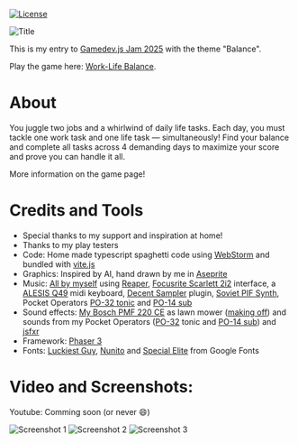 [![License](https://img.shields.io/badge/license-MIT-blue.svg)](https://opensource.org/licenses/MIT)

![Title](https://img.itch.zone/aW1nLzIwOTAwNDU3LnBuZw==/original/fsPf2s.png)

This is my entry to [Gamedev.js Jam 2025](https://itch.io/jam/gamedevjs-2025) with the theme "Balance".

Play the game here: [Work-Life Balance](https://stiggstogg.itch.io/balance).
# About
You juggle two jobs and a whirlwind of daily life tasks. Each day, you must tackle one work task and one life task — simultaneously!
Find your balance and complete all tasks across 4 demanding days to maximize your score and prove you can handle it all.

More information on the game page!
# Credits and Tools
- Special thanks to my support and inspiration at home!
- Thanks to my play testers
- Code: Home made typescript spaghetti code using [WebStorm](https://www.jetbrains.com/webstorm/) and bundled with [vite.js](https://vitejs.dev/)
- Graphics: Inspired by AI, hand drawn by me in [Aseprite](https://www.aseprite.org/)
- Music: [All by myself](https://www.youtube.com/watch?v=k2Y6kNVgaew) using [Reaper](https://www.reaper.fm/), [Focusrite Scarlett 2i2](https://focusrite.com/products/scarlett-2i2) interface, a [ALESIS Q49](https://www.alesis.com/products/view/q49) midi keyboard, [Decent Sampler](https://www.decentsamples.com/product/decent-sampler-plugin/) plugin, [Soviet PIF Synth](https://www.decentsamples.com/product/soviet-pif-synth-free/), Pocket Operators [PO-32 tonic](https://teenage.engineering/products/po-32) and [PO-14 sub](https://teenage.engineering/store/po-14/)
- Sound effects: [My Bosch PMF 220 CE](https://www.bosch-diy.com/gb/en/p/pmf-220-ce-set-0603102071) as lawn mower ([making off](https://x.com/Stiggstogg/status/1915496065165336682)) and sounds from my Pocket Operators ([PO-32](https://teenage.engineering/products/po-32) tonic and [PO-14 sub](https://teenage.engineering/store/po-14/)) and [jsfxr](https://sfxr.me/)
- Framework: [Phaser 3](https://phaser.io/)
- Fonts: [Luckiest Guy](https://fonts.google.com/specimen/Luckiest+Guy), [Nunito](https://fonts.google.com/specimen/Nunito) and [Special Elite](https://fonts.google.com/specimen/Special+Elite) from Google Fonts

# Video and Screenshots:
Youtube: Comming soon (or never 😄)

![Screenshot 1](https://img.itch.zone/aW1hZ2UvMzQ3MTQxOS8yMDkwMDczNC5wbmc=/original/zWhd87.png)
![Screenshot 2](https://img.itch.zone/aW1hZ2UvMzQ3MTQxOS8yMDkwMDczNS5wbmc=/original/D9lqJ%2B.png)
![Screenshot 3](https://img.itch.zone/aW1hZ2UvMzQ3MTQxOS8yMDkwMDc1NC5wbmc=/original/5TSOLt.png)